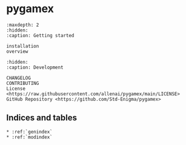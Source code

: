 # **pygamex**

```{toctree}
:maxdepth: 2
:hidden:
:caption: Getting started

installation
overview
```

```{toctree}
:hidden:
:caption: Development

CHANGELOG
CONTRIBUTING
License <https://raw.githubusercontent.com/allenai/pygamex/main/LICENSE>
GitHub Repository <https://github.com/Std-Enigma/pygamex>
```

## Indices and tables

```{eval-rst}
* :ref:`genindex`
* :ref:`modindex`
```
